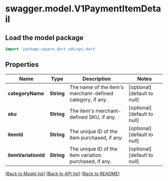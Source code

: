 # swagger.model.V1PaymentItemDetail

## Load the model package
```dart
import 'package:square_dart_sdk/api.dart'
```

## Properties
Name | Type | Description | Notes
------------ | ------------- | ------------- | -------------
**categoryName** | **String** | The name of the item&#x27;s merchant-defined category, if any. | [optional] [default to null]
**sku** | **String** |  The item&#x27;s merchant-defined SKU, if any. | [optional] [default to null]
**itemId** | **String** | The unique ID of the item purchased, if any. | [optional] [default to null]
**itemVariationId** | **String** | The unique ID of the item variation purchased, if any. | [optional] [default to null]

[[Back to Model list]](../README.md#documentation-for-models) [[Back to API list]](../README.md#documentation-for-api-endpoints) [[Back to README]](../README.md)


